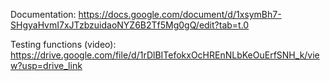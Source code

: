 Documentation: https://docs.google.com/document/d/1xsymBh7-SHgyaHvmI7xJTzbzuidaoNYZ6B2Tf5Mg0gQ/edit?tab=t.0 </br>

Testing functions (video): https://drive.google.com/file/d/1rDlBITefokxOcHREnNLbKeOuErfSNH_k/view?usp=drive_link
